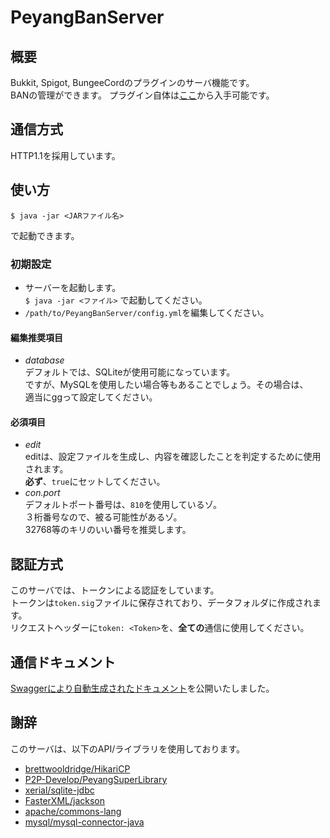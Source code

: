 # PeyangBanServer

## 概要

Bukkit, Spigot, BungeeCordのプラグインのサーバ機能です。  
BANの管理ができます。 プラグイン自体は[ここ](https://github.com/psa-server/ban-manager)から入手可能です。

## 通信方式

HTTP1.1を採用しています。

## 使い方

```console
$ java -jar <JARファイル名>
```

で起動できます。

### 初期設定

+ サーバーを起動します。  
  `$ java -jar <ファイル>` で起動してください。
+ `/path/to/PeyangBanServer/config.yml`を編集してください。

#### 編集推奨項目

+ *database*  
  デフォルトでは、SQLiteが使用可能になっています。  
  ですが、MySQLを使用したい場合等もあることでしょう。その場合は、  
  適当にggって設定してください。

#### 必須項目

+ *edit*  
  editは、設定ファイルを生成し、内容を確認したことを判定するために使用されます。  
  **必ず**、`true`にセットしてください。
+ *con.port*  
  デフォルトポート番号は、`810`を使用しているゾ。  
  ３桁番号なので、被る可能性があるゾ。  
  32768等のキリのいい番号を推奨します。

## 認証方式

このサーバでは、トークンによる認証をしています。  
トークンは`token.sig`ファイルに保存されており、データフォルダに作成されます。  
リクエストヘッダーに`token: <Token>`を、**全ての**通信に使用してください。

## 通信ドキュメント

[Swaggerにより自動生成されたドキュメント](https://psac-serve.github.io/ban-server/)を公開いたしました。

## 謝辞

このサーバは、以下のAPI/ライブラリを使用しております。

+ [brettwooldridge/HikariCP](https://github.com/brettwooldridge/HikariCP)
+ [P2P-Develop/PeyangSuperLibrary](https://github.com/P2P-Develop/PeyangSuperLibrary)
+ [xerial/sqlite-jdbc](https://github.com/xerial/sqlite-jdbc)
+ [FasterXML/jackson](https://github.com/FasterXML/jackson)
+ [apache/commons-lang](https://github.com/apache/commons-lang)
+ [mysql/mysql-connector-java](https://github.com/mysql/mysql-connector-j)
